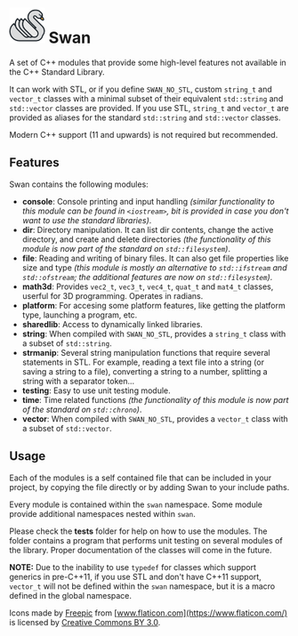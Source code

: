 # ![icon](icon/swan64.png) Swan

A set of C++ modules that provide some high-level features not available in the C++ Standard Library.

It can work with STL, or if you define `SWAN_NO_STL`, custom `string_t` and `vector_t` classes with a minimal subset of their equivalent `std::string` and `std::vector` classes are provided. If you use STL, `string_t` and `vector_t` are provided as aliases for the standard `std::string` and `std::vector` classes.

Modern C++ support (11 and upwards) is not required but recommended.

## Features

Swan contains the following modules:

* **console**: Console printing and input handling *(similar functionality to this module can be found in `<iostream>`, bit is provided in case you don't want to use the standard libraries)*.
* **dir**: Directory manipulation. It can list dir contents, change the active directory, and create and delete directories *(the functionality of this module is now part of the standard on `std::filesystem`)*.
* **file**: Reading and writing of binary files. It can also get file properties like size and type *(this module is mostly an alternative to `std::ifstream` and `std::ofstream`; the additional features are now on `std::filesystem`)*.
* **math3d**: Provides `vec2_t`, `vec3_t`, `vec4_t`, `quat_t` and `mat4_t` classes, userful for 3D programming. Operates in radians.
* **platform**: For accesing some platform features, like getting the platform type, launching a program, etc.
* **sharedlib**: Access to dynamically linked libraries.
* **string**: When compiled with `SWAN_NO_STL`, provides a `string_t` class with a subset of `std::string`.
* **strmanip**: Several string manipulation functions that require several statements in STL. For example, reading a text file into a string (or saving a string to a file), converting a string to a number, splitting a string with a separator token...
* **testing**: Easy to use unit testing module.
* **time**: Time related functions *(the functionality of this module is now part of the standard on `std::chrono`)*.
* **vector**: When compiled with `SWAN_NO_STL`, provides a `vector_t` class with a subset of `std::vector`.

## Usage

Each of the modules is a self contained file that can be included in your project, by copying the file directly or by adding Swan to your include paths.

Every module is contained within the `swan` namespace. Some module provide additional namespaces nested within `swan`.

Please check the **tests** folder for help on how to use the modules. The folder contains a program that performs unit testing on several modules of the library. Proper documentation of the classes will come in the future.

**NOTE:** Due to the inability to use `typedef` for classes which support generics in pre-C++11, if you use STL and don't have C++11 support, `vector_t` will not be defined within the `swan` namespace, but it is a macro defined in the global namespace.

Icons made by [Freepic](http://www.freepik.com) from [www.flaticon.com](https://www.flaticon.com/) is licensed by [Creative Commons BY 3.0](http://creativecommons.org/licenses/by/3.0/).
